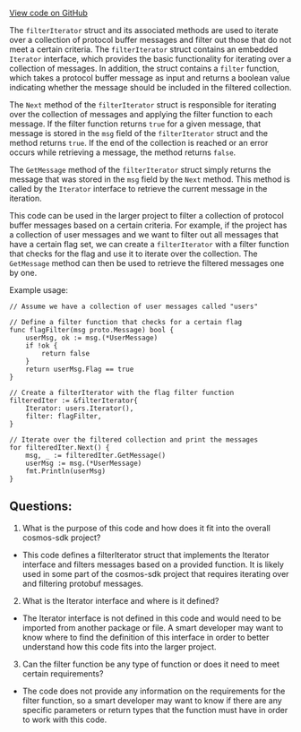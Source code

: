 [View code on GitHub](https://github.com/cosmos/cosmos-sdk/blob/main/orm/model/ormtable/filter.go)

The `filterIterator` struct and its associated methods are used to iterate over a collection of protocol buffer messages and filter out those that do not meet a certain criteria. The `filterIterator` struct contains an embedded `Iterator` interface, which provides the basic functionality for iterating over a collection of messages. In addition, the struct contains a `filter` function, which takes a protocol buffer message as input and returns a boolean value indicating whether the message should be included in the filtered collection.

The `Next` method of the `filterIterator` struct is responsible for iterating over the collection of messages and applying the filter function to each message. If the filter function returns `true` for a given message, that message is stored in the `msg` field of the `filterIterator` struct and the method returns `true`. If the end of the collection is reached or an error occurs while retrieving a message, the method returns `false`.

The `GetMessage` method of the `filterIterator` struct simply returns the message that was stored in the `msg` field by the `Next` method. This method is called by the `Iterator` interface to retrieve the current message in the iteration.

This code can be used in the larger project to filter a collection of protocol buffer messages based on a certain criteria. For example, if the project has a collection of user messages and we want to filter out all messages that have a certain flag set, we can create a `filterIterator` with a filter function that checks for the flag and use it to iterate over the collection. The `GetMessage` method can then be used to retrieve the filtered messages one by one. 

Example usage:

```
// Assume we have a collection of user messages called "users"

// Define a filter function that checks for a certain flag
func flagFilter(msg proto.Message) bool {
    userMsg, ok := msg.(*UserMessage)
    if !ok {
        return false
    }
    return userMsg.Flag == true
}

// Create a filterIterator with the flag filter function
filteredIter := &filterIterator{
    Iterator: users.Iterator(),
    filter: flagFilter,
}

// Iterate over the filtered collection and print the messages
for filteredIter.Next() {
    msg, _ := filteredIter.GetMessage()
    userMsg := msg.(*UserMessage)
    fmt.Println(userMsg)
}
```
## Questions: 
 1. What is the purpose of this code and how does it fit into the overall cosmos-sdk project?
- This code defines a filterIterator struct that implements the Iterator interface and filters messages based on a provided function. It is likely used in some part of the cosmos-sdk project that requires iterating over and filtering protobuf messages.

2. What is the Iterator interface and where is it defined?
- The Iterator interface is not defined in this code and would need to be imported from another package or file. A smart developer may want to know where to find the definition of this interface in order to better understand how this code fits into the larger project.

3. Can the filter function be any type of function or does it need to meet certain requirements?
- The code does not provide any information on the requirements for the filter function, so a smart developer may want to know if there are any specific parameters or return types that the function must have in order to work with this code.